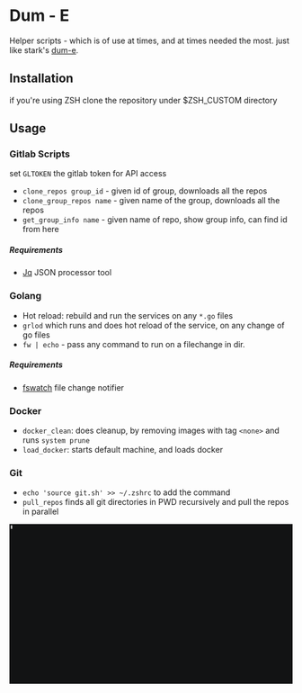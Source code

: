 # Dum - E
Helper scripts - which is of use at times, and at times needed the most. just like stark's [dum-e](http://ironman.wikia.com/wiki/Dum-E_and_U).


## Installation
if you're using ZSH clone the repository under $ZSH_CUSTOM directory

## Usage

### Gitlab Scripts
set `GLTOKEN` the gitlab token for API access
- `clone_repos group_id`  - given id of group, downloads all the repos
- `clone_group_repos name` - given name of the group, downloads all the repos
- `get_group_info name` - given name of repo, show group info, can find id from here

##### Requirements
* [Jq](https://stedolan.github.io/jq/) JSON processor tool

### Golang
- Hot reload: rebuild and run the services on any `*.go` files
- `grlod` which runs and does hot reload of the service, on any change of go files
- `fw | echo` - pass any command to run on a filechange in dir.

##### Requirements
* [fswatch](https://github.com/emcrisostomo/fswatch)  file change notifier

### Docker
- `docker_clean`: does cleanup, by removing images with tag `<none>` and runs `system prune` 
- `load_docker`: starts default machine, and loads docker

### Git
- `echo 'source git.sh' >> ~/.zshrc` to add the command
- `pull_repos` finds all git directories in PWD recursively and pull the repos in parallel

![pull_repos](./screenrec/pull_repos.gif)
